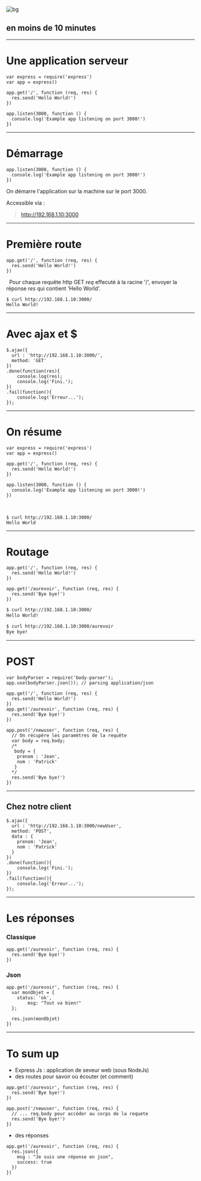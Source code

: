 
<!-- page_number: true -->
<!-- prerender : true-->
<!-- $size: a4 -->
<!-- footer: Simplon Occitanie - ExpressJs  -->

![bg](http://i.imgur.com/VsbQ36b.png)
## en moins de 10 minutes

---
# Une application serveur
```
var express = require('express')
var app = express()

app.get('/', function (req, res) {
  res.send('Hello World!')
})

app.listen(3000, function () {
  console.log('Example app listening on port 3000!')
})
```

---
# Démarrage

```
app.listen(3000, function () {
  console.log('Example app listening on port 3000!')
})
```
On démarre l'application sur la machine sur le port 3000.

Accessible via :
> http://192.168.1.10:3000

---
# Première route
```
app.get('/', function (req, res) {
  res.send('Hello World!')
})
```

&nbsp;
Pour chaque requête http GET *req* effecuté à la racine '/',
envoyer la réponse *res* qui contient 'Hello World'.
&nbsp;
```
$ curl http://192.168.1.10:3000/
Hello World!
```
---
# Avec ajax et $
```
$.ajax({
  url : 'http://192.168.1.10:3000/',	
  method: 'GET'
})
.done(function(res){
	console.log(res);
	console.log('Fini.');
})
.fail(function(){
	console.log('Erreur...');
});
```

---
# On résume

```
var express = require('express')
var app = express()

app.get('/', function (req, res) {
  res.send('Hello World!')
})

app.listen(3000, function () {
  console.log('Example app listening on port 3000!')
})
```
&nbsp;
```
$ curl http://192.168.1.10:3000/
Hello World
```

--- 

# Routage
```
app.get('/', function (req, res) {
  res.send('Hello World!')
})

app.get('/aurevoir', function (req, res) {
  res.send('Bye bye!')
})

```

```sh
$ curl http://192.168.1.10:3000/
Hello World!

$ curl http://192.168.1.10:3000/aurevoir
Bye bye!
```

--- 
# POST
```
var bodyParser = require('body-parser');
app.use(bodyParser.json()); // parsing application/json

app.get('/', function (req, res) {
  res.send('Hello World!')
})
app.get('/aurevoir', function (req, res) {
  res.send('Bye bye!')
})

app.post('/newuser', function (req, res) {
  // On récupère les paramètres de la requête
  var body = req.body;
  /* 
   body = {
   	prenom : 'Jean',
   	nom : 'Patrick'
   }
  */
  res.send('Bye bye!')
})

```

---
## Chez notre client
```
$.ajax({
  url : 'http://192.168.1.10:3000/newUser',	
  method: 'POST',
  data : { 
    prenom: 'Jean',
    nom : 'Patrick'
  }
})
.done(function(){
	console.log('Fini.');
})
.fail(function(){
	console.log('Erreur...');
});
```

---

# Les réponses
### Classique
```
app.get('/aurevoir', function (req, res) {
  res.send('Bye bye!')
})
```
### Json
```
app.get('/aurevoir', function (req, res) {
  var monObjet = { 
  	status: 'ok', 
    	msg: "Tout va bien!"
  };
  
  res.json(monObjet)
})
```

---

# To sum up
* Express Js : application de seveur web (sous NodeJs)
* des routes pour savoir où écouter (et comment)
```
app.get('/aurevoir', function (req, res) {
  res.send('Bye bye!')
})
``` 
```
app.post('/newuser', function (req, res) {
  // ... req.body pour accéder au corps de la requete
  res.send('Bye bye!')
})
``` 
* des réponses
```
app.get('/aurevoir', function (req, res) {
  res.json({ 
    msg : "Je suis une réponse en json", 
    success: true 
  })
})
``` 